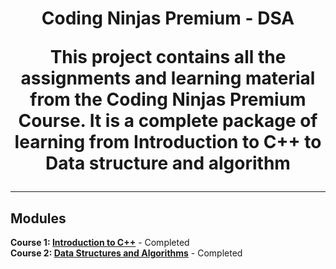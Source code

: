 
  <h1 align="center">Coding Ninjas Premium - DSA 

This project contains all the assignments and learning material from the Coding Ninjas Premium Course. It is a complete package of learning from **Introduction to C++** to **Data structure and algorithm**

---

## Modules

**Course 1: [Introduction to C++](./01-introduction-to-c++)** - Completed <br>
**Course 2: [Data Structures and Algorithms](./02-data-structure-algorithms)** - Completed <br>

